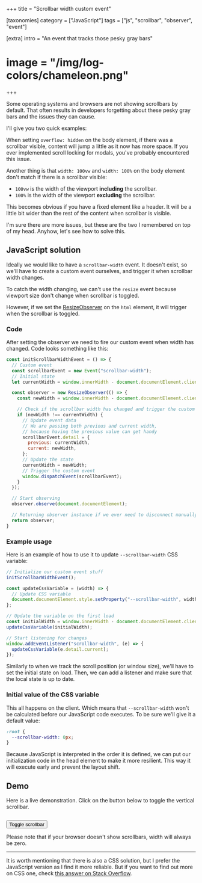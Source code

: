 +++
title = "<span>Scrollbar width</span> custom event"

[taxonomies]
category = ["JavaScript"]
tags = ["js", "scrollbar", "observer", "event"]

[extra]
intro = "An event that tracks those pesky gray bars"
# image = "/img/log-colors/chameleon.png"

+++

Some operating systems and browsers are not showing scrollbars by default. That often results in developers forgetting about these pesky gray bars and the issues they can cause.

I'll give you two quick examples:

When setting `overflow: hidden` on the body element, if there was a scrollbar visible, content will jump a little as it now has more space. If you ever implemented scroll locking for modals, you've probably encountered this issue.

Another thing is that `width: 100vw` and `width: 100%` on the body element don't match if there is a scrollbar visible:

- `100vw` is the width of the viewport **including** the scrollbar.
- `100%` is the width of the viewport **excluding** the scrollbar.

This becomes obvious if you have a fixed element like a header. It will be a little bit wider than the rest of the content when scrollbar is visible.

I'm sure there are more issues, but these are the two I remembered on top of my head. Anyhow, let's see how to solve this.

## JavaScript solution

Ideally we would like to have a `scrollbar-width` event. It doesn't exist, so we'll have to create a custom event ourselves, and trigger it when scrollbar width changes.

To catch the width changing, we can't use the `resize` event because viewport size don't change when scrollbar is toggled.

However, if we set the [ResizeObserver](https://developer.mozilla.org/en-US/docs/Web/API/ResizeObserver) on the `html` element, it will trigger when the scrollbar is toggled.

### Code

After setting the observer we need to fire our custom event when width has changed. Code looks something like this:

```js
const initScrollbarWidthEvent = () => {
  // Custom event
  const scrollbarEvent = new Event("scrollbar-width");
  // Initial state
  let currentWidth = window.innerWidth - document.documentElement.clientWidth;

  const observer = new ResizeObserver(() => {
    const newWidth = window.innerWidth - document.documentElement.clientWidth;

    // Check if the scrollbar width has changed and trigger the custom event
    if (newWidth !== currentWidth) {
      // Update event data
      // We are passing both previous and current width,
      // because having the previous value can get handy
      scrollbarEvent.detail = {
        previous: currentWidth,
        current: newWidth,
      };
      // Update the state
      currentWidth = newWidth;
      // Trigger the custom event
      window.dispatchEvent(scrollbarEvent);
    }
  });

  // Start observing
  observer.observe(document.documentElement);

  // Returning observer instance if we ever need to disconnect manually
  return observer;
}
```

### Example usage

Here is an example of how to use it to update `--scrollbar-width` CSS variable:

```js
// Initialize our custom event stuff
initScrollbarWidthEvent();

const updateCssVariable = (width) => {
  // Update CSS variable
  document.documentElement.style.setProperty("--scrollbar-width", width + "px");
};

// Update the variable on the first load
const initialWidth = window.innerWidth - document.documentElement.clientWidth;
updateCssVariable(initialWidth);

// Start listening for changes
window.addEventListener("scrollbar-width", (e) => {
  updateCssVariable(e.detail.current);
});
```

Similarly to when we track the scroll position (or window size), we'll have to set the initial state on load. Then, we can add a listener and make sure that the local state is up to date.


### Initial value of the CSS variable

This all happens on the client. Which means that `--scrollbar-width` won't be calculated before our JavaScript code executes. To be sure we'll give it a default value:

```css
:root {
  --scrollbar-width: 0px;
}
```

Because JavaScript is interpreted in the order it is defined, we can put our initialization code in the head element to make it more resilient. This way it will execute early and prevent the layout shift.

## Demo

Here is a live demonstration. Click on the button below to toggle the vertical scrollbar.

<pre class="scrollbar-size z-code"></pre>
<button class="btn btn--sm btn--main toggle-scrollbar">Toggle scrollbar</button>

Please note that if your browser doesn't show scrollbars, width will always be zero.

---

It is worth mentioning that there is also a CSS solution, but I prefer the JavaScript version as I find it more reliable. But if you want to find out more on CSS one, check [this answer on Stack Overflow](https://stackoverflow.com/a/34884924).

<script>
// ----- OBSERVER and CUSTOM EVENT ----- //

// Initial width
let currentWidth = window.innerWidth - document.documentElement.clientWidth;
const scrollbarEvent = new Event("scrollbar-width");

// Check if the scrollbar width has changed and trigger the custom event
const updateScrollbarWidth = () => {
  const newWidth = window.innerWidth - document.documentElement.clientWidth;

  if (newWidth !== currentWidth) {
    scrollbarEvent.detail = {
      previous: currentWidth,
      current: newWidth,
    };
    currentWidth = newWidth;
    window.dispatchEvent(scrollbarEvent);
  }
};

updateScrollbarWidth();

const observer = new ResizeObserver(updateScrollbarWidth);
observer.observe(document.documentElement);

// ----- DEMO ----- //

const pre = document.querySelector(".scrollbar-size");
const toggle = document.querySelector(".toggle-scrollbar");

toggle.addEventListener("click", () => {
  document.body.classList.toggle("scrollbar-width-test");
});

// ----- USAGE ----- //

const handleScrollbarWidth = (width) => {
  document.documentElement.style.setProperty("--scrollbar-width", width + "px");

  if (width > 0) {
    document.documentElement.classList.add("has-scrollbar");
  } else {
    document.documentElement.classList.remove("has-scrollbar");
  }

  pre.innerHTML = `--scrollbar-width: ${width}px;`;
};

// Add event listener
window.addEventListener("scrollbar-width", (e) => {
  console.log("Scrollbar width changed:", e.detail);
  handleScrollbarWidth(e.detail.current);
});

// Handle initial state
handleScrollbarWidth(window.innerWidth - document.documentElement.clientWidth);
</script>

<style>
  body.scrollbar-width-test {
    overflow: hidden;
    padding-right: var(--scrollbar-width);
  }
</style>
